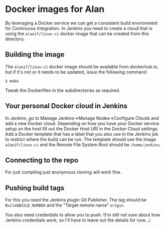 # Docker images for Alan

By leveraging a Docker service we can get a consistent build environment for Continuous Integration.
In Jenkins you need to create a cloud that is using the `alanif/linux-ci` docker image that can be created from this directory.

## Building the image

The `alanif/linux-ci` docker image should be available from dockerhub.io, but if it's not or it needs to be updated, issue the following command

    $ make

Tweak the Dockerfiles in the subdirectories as required.

## Your personal Docker cloud in Jenkins

In Jenkins, go to Manage Jenkins->Manage Nodes->Configure Clouds and add a new Docker cloud.
Depending on how you have your Docker service setup on the host fill out the Docker Host URI in the Docker Cloud settings.
Add a Docker template that has a label that you also use in the Jenkins job to restrict where the build can be run.
The template should use the image `alanif/linux-ci` and the Remote File System Root should be `/home/jenkins`.

## Connecting to the repo

For just compiling just anonymous cloning will work fine.

## Pushing build tags

For this you need the Jenkins plugin Git Publisher.
The tag should be `Build$BUILD_NUMBER` and the "Target remote name" `origin`.

You also need credentials to allow you to push.
(I'm still not sure about how Jenkins credentials work, so I'll have to leave out the details for now...)
